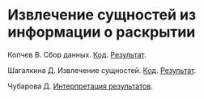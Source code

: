# Извлечение сущностей из информации о раскрытии

Копчев В. Сбор данных. [Код](https://github.com/aefrt/ner-disclosure/blob/main/scraping.ipynb). [Результат](https://github.com/aefrt/ner-disclosure/blob/main/data.csv).

Шагалкина Д. Извлечение сущностей. [Код](https://github.com/aefrt/ner-disclosure/blob/main/final_BA_project.ipynb). [Результат](./).

Чубарова Д. [Интерпретация результатов](./).

